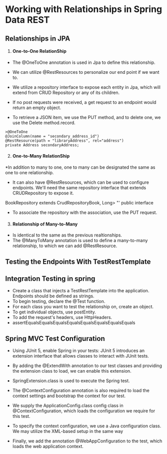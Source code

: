 # Working with Relationships in Spring Data REST

## Relationships in JPA

1. #### One-to-One RelationShip

* The @OneToOne annotation is used in Jpa to define this relationship.

* We can utilize @RestResources to personalize our end point if we want to.

* We utilize a repository interface to expose each entity in Jpa, which will extend from CRUD Repository or any of its children.

* If no post requests were received, a get request to an endpoint would return an empty object.

* To retrieve a JSON item, we use the PUT method, and to delete one, we use the Delete method.record.

```
>@OneToOne
@JoinColumn(name = "secondary_address_id")
@RestResource(path = "libraryAddress", rel="address")
private Address secondaryAddress;
```

2. #### One-to-Many RelationShip

*In addition to many to one, one to many can be designated the same as one to one relationship.

* It can also have @RestResources, which can be used to configure endpoints. We'll need the same repository interface that extends CRUDRepository to expose it.

BookRepository extends CrudRepositoryBook, Long> "' public interface

* To associate the repository with the association, use the PUT request.

3. #### Relationship of Many-to-Many

* Is identical to the same as the previous realtionships.
* The @ManyToMany annotation is used to define a many-to-many relationship, to which we can add @RestResource.

## Testing the Endpoints With TestRestTemplate

## Integration Testing in spring

* Create a class that injects a TestRestTemplate into the application.
Endpoints should be defined as strings.
* To begin testing, declare the @Test function.
* For each class you want to test the relationship on, create an object.
* To get individual objects, use postEntity.
* To add the request's headers, use HttpHeaders.
* assertEqualsEqualsEqualsEqualsEqualsEqualsEqualsEquals

## Spring MVC Test Configuration

* Using JUnit 5, enable Spring in your tests: JUnit 5 introduces an extension interface that allows classes to interact with JUnit tests.
* By adding the @ExtendWith annotation to our test classes and providing the extension class to load, we can enable this extension.
* SpringExtension.class is used to execute the Spring test.
* The @ContextConfiguration annotation is also required to load the context settings and bootstrap the context for our test.
* We supply the ApplicationConfig.class config class in @ContextConfiguration, which loads the configuration we require for this test.
* To specify the context configuration, we use a Java configuration class. We may utilize the XML-based setup in the same way

* Finally, we add the annotation @WebAppConfiguration to the test, which loads the web application context.
